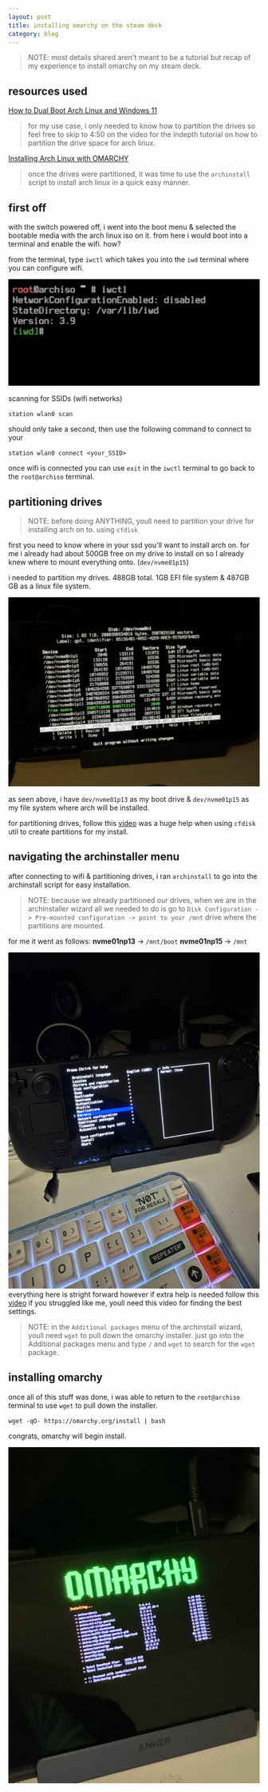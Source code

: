 ```yaml
---
layout: post
title: installing omarchy on the steam deck
category: blog
---
```


> NOTE:
> most details shared aren't meant to be a tutorial but recap of my experience to install omarchy on my steam deck. 

## resources used
[How to Dual Boot Arch Linux and Windows 11](https://youtu.be/4dKzYmhcGEU?si=jJYFzK_6Qk5ig10a&t=290)
> for my use case, i only needed to know how to partition the drives so feel free to skip to 4:50 on the video for the indepth tutorial on how to partition the drive space for arch linux. 

[Installing Arch Linux with OMARCHY](https://youtu.be/49YSzBRyRk0?si=J_oFKFNk5GXhJYhV&t=237)
> once the drives were partitioned, it was time to use the `archinstall` script to install arch linux in a quick easy manner. 

## first off
with the switch powered off, i went into the boot menu & selected the bootable media with the arch linux iso on it. from here i would boot into a terminal and enable the wifi. how? 

from the terminal, type `iwctl` which takes you into the `iwd` terminal where you can configure wifi. 

![image](/assets/images/CleanShot%202025-10-05%20at%2021.38.38@2x.png)

scanning for SSIDs (wifi networks)
```
station wlan0 scan
```
should only take a second, then use the following command to connect to your

```
station wlan0 connect <your_SSID>
```

once wifi is connected you can use `exit` in the `iwctl` terminal to go back to the `root@archiso` terminal. 

## partitioning drives
> NOTE: before doing ANYTHING, youll need to partition your drive for installing arch on to. using `cfdisk` 

first you need to know where in your ssd you'll want to install arch on. for me i already had about 500GB free on my drive to install on so I already knew where to mount everything onto. (`dev/nvme01p15`)

i needed to partition my drives. 488GB total. 1GB EFI file system & 487GB GB as a linux file system.


![image](/assets/images/IMG_2707.jpeg)

as seen above, i have `dev/nvme01p13` as my boot drive & `dev/nvme01p15` as my file system where arch will be installed. 

for partitioning drives, follow this [video](https://youtu.be/4dKzYmhcGEU?si=R-pz8oxKLsewch7j&t=388) was a huge help when using `cfdisk` util to create partitions for my install. 

## navigating the archinstaller menu

after connecting to wifi & partitioning drives, i ran `archinstall` to go into the archinstall script for easy installation. 

> NOTE: because we already partitioned our drives, when we are in the archinstaller wizard all we needed to do is go to `Disk Configuration -> Pre-mounted configuration -> point to your /mnt` drive where the partitions are mounted. 

for me it went as follows: 
**nvme01np13** -> `/mnt/boot`
**nvme01np15** -> `/mnt`

![image](/assets/images/IMG_2708.jpeg)
everything here is stright forward however if extra help is needed follow this [video](https://youtu.be/49YSzBRyRk0?si=hQrarLC1d_eyewol&t=257) if you struggled like me, youll need this video for finding the best settings. 

> NOTE: in the `Additional packages` menu of the archinstall wizard, youll need `wget` to pull down the omarchy installer.
> just go into the Additional packages menu and type `/` and `wget` to search for the `wget` package. 

## installing omarchy
once all of this stuff was done, i was able to return to the `root@archiso` terminal to use `wget` to pull down the installer. 

```
wget -qO- https://omarchy.org/install | bash
```

congrats, omarchy will begin install. 

![image](/assets/images/IMG_2712.jpeg)
